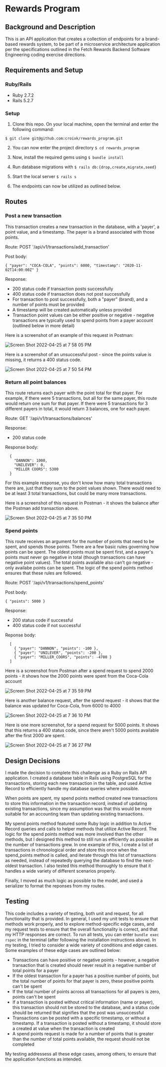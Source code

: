 # Rewards Program

## Background and Description

This is an API application that creates a collection of endpoints for a brand-based rewards system, to be part of a microservice architecture application per the specifications outlined in the Fetch Rewards Backend Software Engineering coding exercise directions. 

## Requirements and Setup
### Ruby/Rails
- Ruby 2.7.2
- Rails 5.2.7
### Setup
1. Clone this repo. On your local machine, open the terminal and enter the following command:

```
$ git clone git@github.com:croixk/rewards_program.git
```

2. You can now enter the project directory ```$ cd rewards_program```

3. Now, install the required gems using ```$ bundle install```

4. Run database migrations with ```$ rails db:{drop,create,migrate,seed}```

5. Start the local server ```$ rails s```

6. The endpoints can now be utilized as outlined below. 

## Routes

### Post a new transaction

This transaction creates a new transaction in the database, with a 'payer', a point value, and a timestamp. The payer is a brand associated with those points.

Route: POST '/api/v1/transactions/add_transaction'

Post body: 
```
{ "payer": "COCA-COLA", "points": 6000, "timestamp": "2020-11-02T14:00:00Z" }
```

Response:
- 200 status code if transaction posts successfully
- 400 status code if transaction does not post successfully
- For transaction to post successfully, both a "payer" (brand), and a number of points must be provided
- A timestamp will be created automatically unless provided 
- Transaction point values can be either positive or negative - negative transactions are typically used to spend points from a payer account (outlined below in more detail) 

Here is a screenshot of an example of this request in Postman:

![Screen Shot 2022-04-25 at 7 58 05 PM](https://user-images.githubusercontent.com/20864043/165204191-087a800f-4c06-481b-9940-d0ed6528a2ab.png)



Here is a screenshot of an unsuccessful post - since the points value is missing, it returns a 400 status code. 

![Screen Shot 2022-04-25 at 7 50 54 PM](https://user-images.githubusercontent.com/20864043/165203403-5ea45565-b05d-4219-a0bc-284ed0842c90.png)



### Return all point balances

This route returns each payer with the point total for that payer. For example, if there were 5 transactions, but all for the same payer, this route would return one sum for that payer. If there were 5 transactions for 3 different payers in total, it would return 3 balances, one for each payer.

Route: GET '/api/v1/transactions/balances'

Response:
- 200 status code

Response body:
```
  {
    "DANNON": 1000,
    "UNILEVER": 0,
    "MILLER COORS": 5300
  }
```

For this example response, you don't know how many total transactions there are, just that they sum to the point values shown. There would need to be at least 3 total transactions, but could be many more transactions. 

Here is a screenshot of this request in Postman - it shows the balance after the Postman add transaction above.

![Screen Shot 2022-04-25 at 7 35 50 PM](https://user-images.githubusercontent.com/20864043/165201918-21545d73-6a08-480d-b384-552a2957a9a3.png)


### Spend points

This route receives an argument for the number of points that need to be spent, and spends those points. There are a few basic rules governing how points can be spent. The oldest points must be spent first, and a payer's points must never go negative in total (though transactions can have negative point values). The total points available also can't go negative - only availabe points can be spent. The logic of the spend points method ensures that these rules are followed. 

Route: POST '/api/v1/transactions/spend_points'

Post body: 
```
{ "points": 5000 }
```

Response:
- 200 status code if successful
- 400 status code if not successful

Reponse body: 
```
  [
    { "payer": "DANNON", "points": -100 },
    { "payer": "UNILEVER", "points": -200 },
    { "payer": "MILLER_COORS", "points": -4700 }
  ]
```

Here is a screenshot from Postman after a spend request to spend 2000 points - it shows how the 2000 points were spent from the Coca-Cola account 

![Screen Shot 2022-04-25 at 7 35 59 PM](https://user-images.githubusercontent.com/20864043/165202148-7569d1e1-23e7-47df-bc46-36cd09ee7518.png)



Here is another balance request, after the spend request - it shows that the balance was updated for Coca-Cola, from 6000 to 4000 

![Screen Shot 2022-04-25 at 7 36 10 PM](https://user-images.githubusercontent.com/20864043/165202185-f8d5a4ce-ea93-4ebc-b6cb-e69a0c7595cc.png)



Here is one more screenshot, for a spend request for 5000 points. It shows that this returns a 400 status code, since there aren't 5000 points available after the first 2000 are spent. 

![Screen Shot 2022-04-25 at 7 36 27 PM](https://user-images.githubusercontent.com/20864043/165202304-471ba699-c0cf-40d8-9d39-69fdbf5a22bf.png)



## Design Decisions 
I made the decision to complete this challenge as a Ruby on Rails API application. I created a database table in Rails using PostgreSQL for the transactions, storing each new transaction in the table, and used Active Record to efficiently handle my database queries where possible. 

When points are spent, my spend points method created new transactions to store this information in the transaction record, instead of updating existing transactions, since my assumption was that this would be more suitable for an accounting team than updating existing transactions. 

My spend points method featured some Ruby logic in addition to Active Record queries and calls to helper methods that utilize Active Record. The logic for the spend points method was more involved than the other methods, but I designed this method to still run as efficiently as possible as the number of transactions grew. In one example of this, I create a list of transactions in chronological order and store this once when the spend_points method is called, and iterate through this list of transactions as needed, instead of repeatedly querying the database to find the next-oldest transaction. I also tested this method thoroughly to ensure that it handles a wide variety of different scenarios properly. 

Finally, I moved as much logic as possible to the model, and used a serializer to format the reponses from my routes. 

## Testing 
This code includes a variety of testing, both unit and request, for all functionality that is provided. In general, I used my unit tests to ensure that methods work properly, and to explore method-specific edge cases, and my request tests to ensure that the overall functionality is correct, and that my HTTP responses are correct. To run all tests, you can enter ```bundle exec rspec``` in the terminal (after following the installation instructions above). In my testing, I tried to consider a wide variety of conditions and edge cases. Some examples of these edge cases are outlined below: 
- Transactions can have positive or negative points - however, a negative transaction that is created should never result in a negative number of total points for a payer
- If the oldest transaction for a payer has a positive number of points, but the total number of points for that payer is zero, these positive points can't be spent
- If the total number of points across all transactions for all payers is zero, points can't be spent
- If a transaction is posted without critical information (name or payer), this transaction should not be stored to the database, and a status code should be returned that signifies that the post was unsuccessful
- Transactions can be posted with a specific timestamp, or without a timestamp. If a transaction is posted without a timestamp, it should store a created at value when the transaction is created
- A spend points request is made for a number of points that is greater than the number of total points available, the request should not be completed

My testing addressess all these edge cases, among others, to ensure that the application functions as intended. 
